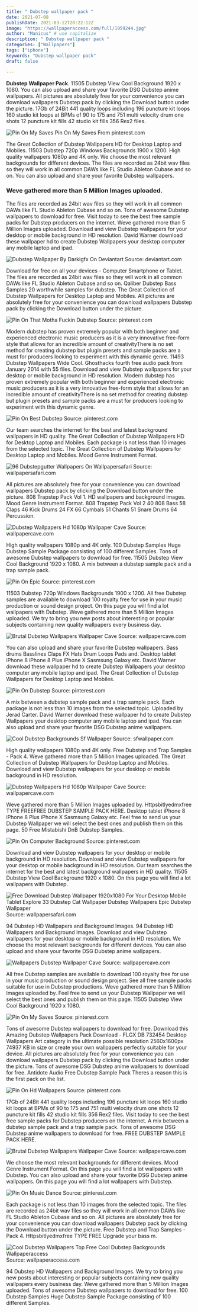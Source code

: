 ```yaml
---
title: " Dubstep wallpaper pack "
date: 2021-07-08
publishDate: 2021-03-12T20:22:12Z
image: "https://wallpaperaccess.com/full/1959244.jpg"
author: "Manicus" # use capitalize
description: " Dubstep wallpaper pack "
categories: ["Wallpapers"]
tags: ["iphone"]
keywords: "Dubstep wallpaper pack"
draft: false

---
```



**Dubstep Wallpaper Pack**. 11505 Dubstep View Cool Background 1920 x 1080. You can also upload and share your favorite DSG Dubstep anime wallpapers. All pictures are absolutely free for your convenience you can download wallpapers Dubstep pack by clicking the Download button under the picture. 17Gb of 24Bit 441 quality loops including 196 puncture kit loops 160 studio kit loops at BPMs of 90 to 175 and 751 multi velocity drum one shots 12 puncture kit fills 42 studio kit fills 356 Rex2 files.

![Pin On My Saves](https://i.pinimg.com/originals/bf/a0/7d/bfa07da60489025baa467954652daa4b.jpg "Pin On My Saves")
Pin On My Saves From pinterest.com


The Great Collection of Dubstep Wallpapers HD for Desktop Laptop and Mobiles. 11503 Dubstep 720p Windows Backgrounds 1900 x 1200. High quality wallpapers 1080p and 4K only. We choose the most relevant backgrounds for different devices. The files are recorded as 24bit wav files so they will work in all common DAWs like FL Studio Ableton Cubase and so on. You can also upload and share your favorite Dubstep wallpapers.

### Weve gathered more than 5 Million Images uploaded.

The files are recorded as 24bit wav files so they will work in all common DAWs like FL Studio Ableton Cubase and so on. Tons of awesome Dubstep wallpapers to download for free. Visit today to see the best free sample packs for Dubstep producers on the internet. Weve gathered more than 5 Million Images uploaded. Download and view Dubstep wallpapers for your desktop or mobile background in HD resolution. David Warner download these wallpaper hd to create Dubstep Wallpapers your desktop computer any mobile laptop and ipad.


![Dubstep Wallpaper By Darkigfx On Deviantart](https://images-wixmp-ed30a86b8c4ca887773594c2.wixmp.com/f/ac1186ad-f8aa-4749-9b13-3d1c9c10266f/d5dizw3-3fccd256-e7cf-4a12-9b12-224853613cb2.png?token=eyJ0eXAiOiJKV1QiLCJhbGciOiJIUzI1NiJ9.eyJzdWIiOiJ1cm46YXBwOjdlMGQxODg5ODIyNjQzNzNhNWYwZDQxNWVhMGQyNmUwIiwiaXNzIjoidXJuOmFwcDo3ZTBkMTg4OTgyMjY0MzczYTVmMGQ0MTVlYTBkMjZlMCIsIm9iaiI6W1t7InBhdGgiOiJcL2ZcL2FjMTE4NmFkLWY4YWEtNDc0OS05YjEzLTNkMWM5YzEwMjY2ZlwvZDVkaXp3My0zZmNjZDI1Ni1lN2NmLTRhMTItOWIxMi0yMjQ4NTM2MTNjYjIucG5nIn1dXSwiYXVkIjpbInVybjpzZXJ2aWNlOmZpbGUuZG93bmxvYWQiXX0.RlwBnXkpV99hu2_YiSo1u2cBiDSGpQONpy2EKoLp5Bg "Dubstep Wallpaper By Darkigfx On Deviantart")
Source: deviantart.com

Download for free on all your devices - Computer Smartphone or Tablet. The files are recorded as 24bit wav files so they will work in all common DAWs like FL Studio Ableton Cubase and so on. Qaliber Dubstep Bass Samples 20 worthwhile samples for dubstep. The Great Collection of Dubstep Wallpapers for Desktop Laptop and Mobiles. All pictures are absolutely free for your convenience you can download wallpapers Dubstep pack by clicking the Download button under the picture.

![Pin On That Motha Fuckin Dubstep](https://i.pinimg.com/originals/97/b2/a8/97b2a8d40ce27fd719c2418ac8a8ba1e.jpg "Pin On That Motha Fuckin Dubstep")
Source: pinterest.com

Modern dubstep has proven extremely popular with both beginner and experienced electronic music producers as it is a very innovative free-form style that allows for an incredible amount of creativityThere is no set method for creating dubstep but plugin presets and sample packs are a must for producers looking to experiment with this dynamic genre. 11493 Dubstep Wallpapers Wide Cool. Ghosthacks fourth free audio pack from January 2014 with 55 files. Download and view Dubstep wallpapers for your desktop or mobile background in HD resolution. Modern dubstep has proven extremely popular with both beginner and experienced electronic music producers as it is a very innovative free-form style that allows for an incredible amount of creativityThere is no set method for creating dubstep but plugin presets and sample packs are a must for producers looking to experiment with this dynamic genre.

![Pin On Best Dubstep](https://i.pinimg.com/originals/70/d6/fd/70d6fd9c4dd18f30f0f32307e51d5cbc.jpg "Pin On Best Dubstep")
Source: pinterest.com

Our team searches the internet for the best and latest background wallpapers in HD quality. The Great Collection of Dubstep Wallpapers HD for Desktop Laptop and Mobiles. Each package is not less than 10 images from the selected topic. The Great Collection of Dubstep Wallpapers for Desktop Laptop and Mobiles. Mood Genre Instrument Format.

![96 Dubstepgutter Wallpapers On Wallpapersafari](https://cdn.wallpapersafari.com/60/25/eDrKkC.jpg "96 Dubstepgutter Wallpapers On Wallpapersafari")
Source: wallpapersafari.com

All pictures are absolutely free for your convenience you can download wallpapers Dubstep pack by clicking the Download button under the picture. 808 Trapstep Pack Vol 1. HD wallpapers and background images. Mood Genre Instrument Format. 808 Trapstep Pack Vol 2 40 808 Bass 58 Claps 46 Kick Drums 24 FX 66 Cymbals 51 Chants 51 Snare Drums 64 Percussion.

![Dubstep Wallpapers Hd 1080p Wallpaper Cave](https://wallpapercave.com/wp/wp3240731.jpg "Dubstep Wallpapers Hd 1080p Wallpaper Cave")
Source: wallpapercave.com

High quality wallpapers 1080p and 4K only. 100 Dubstep Samples Huge Dubstep Sample Package consisting of 100 different Samples. Tons of awesome Dubstep wallpapers to download for free. 11505 Dubstep View Cool Background 1920 x 1080. A mix between a dubstep sample pack and a trap sample pack.

![Pin On Epic](https://i.pinimg.com/originals/07/50/61/0750610cfa08c018e7fb9c5c49ea23cf.jpg "Pin On Epic")
Source: pinterest.com

11503 Dubstep 720p Windows Backgrounds 1900 x 1200. All free Dubstep samples are available to download 100 royalty free for use in your music production or sound design project. On this page you will find a lot wallpapers with Dubstep. Weve gathered more than 5 Million Images uploaded. We try to bring you new posts about interesting or popular subjects containing new quality wallpapers every business day.

![Brutal Dubstep Wallpapers Wallpaper Cave](https://wallpapercave.com/wp/wp3624126.jpg "Brutal Dubstep Wallpapers Wallpaper Cave")
Source: wallpapercave.com

You can also upload and share your favorite Dubstep wallpapers. Bass drums Basslines Claps FX Hats Drum Loops Pads and. Desktop tablet iPhone 8 iPhone 8 Plus iPhone X Sasmsung Galaxy etc. David Warner download these wallpaper hd to create Dubstep Wallpapers your desktop computer any mobile laptop and ipad. The Great Collection of Dubstep Wallpapers for Desktop Laptop and Mobiles.

![Pin On Dubstep](https://i.pinimg.com/originals/fb/9c/5a/fb9c5aa36847eb6bf110d86fdf33130c.jpg "Pin On Dubstep")
Source: pinterest.com

A mix between a dubstep sample pack and a trap sample pack. Each package is not less than 10 images from the selected topic. Uploaded by Jerad Carter. David Warner download these wallpaper hd to create Dubstep Wallpapers your desktop computer any mobile laptop and ipad. You can also upload and share your favorite DSG Dubstep anime wallpapers.

![Cool Dubstep Backgrounds Sf Wallpaper](http://sfwallpaper.com/images/cool-dubstep-backgrounds-11.jpg "Cool Dubstep Backgrounds Sf Wallpaper")
Source: sfwallpaper.com

High quality wallpapers 1080p and 4K only. Free Dubstep and Trap Samples - Pack 4. Weve gathered more than 5 Million Images uploaded. The Great Collection of Dubstep Wallpapers for Desktop Laptop and Mobiles. Download and view Dubstep wallpapers for your desktop or mobile background in HD resolution.

![Dubstep Wallpapers Hd 1080p Wallpaper Cave](https://wallpapercave.com/wp/wp2627089.jpg "Dubstep Wallpapers Hd 1080p Wallpaper Cave")
Source: wallpapercave.com

Weve gathered more than 5 Million Images uploaded by. Httpsbitlyedmxfree TYPE FREEFREE DUBSTEP SAMPLE PACK HERE. Desktop tablet iPhone 8 iPhone 8 Plus iPhone X Sasmsung Galaxy etc. Feel free to send us your Dubstep Wallpaper we will select the best ones and publish them on this page. 50 Free Mistabishi DnB Dubstep Samples.

![Pin On Computer Background](https://i.pinimg.com/originals/16/da/e4/16dae4e305fc26ba33b01e15bee78363.jpg "Pin On Computer Background")
Source: pinterest.com

Download and view Dubstep wallpapers for your desktop or mobile background in HD resolution. Download and view Dubstep wallpapers for your desktop or mobile background in HD resolution. Our team searches the internet for the best and latest background wallpapers in HD quality. 11505 Dubstep View Cool Background 1920 x 1080. On this page you will find a lot wallpapers with Dubstep.

![Free Download Dubstep Wallpaper 1920x1080 For Your Desktop Mobile Tablet Explore 33 Dubstep Cat Wallpaper Dubstep Wallpapers Epic Dubstep Wallpaper](https://cdn.wallpapersafari.com/90/82/E1echk.jpg "Free Download Dubstep Wallpaper 1920x1080 For Your Desktop Mobile Tablet Explore 33 Dubstep Cat Wallpaper Dubstep Wallpapers Epic Dubstep Wallpaper")
Source: wallpapersafari.com

94 Dubstep HD Wallpapers and Background Images. 94 Dubstep HD Wallpapers and Background Images. Download and view Dubstep wallpapers for your desktop or mobile background in HD resolution. We choose the most relevant backgrounds for different devices. You can also upload and share your favorite DSG Dubstep anime wallpapers.

![Wallpapers Dubstep Wallpaper Cave](https://wallpapercave.com/wp/wp3240713.jpg "Wallpapers Dubstep Wallpaper Cave")
Source: wallpapercave.com

All free Dubstep samples are available to download 100 royalty free for use in your music production or sound design project. See all free sample packs suitable for use in Dubstep productions. Weve gathered more than 5 Million Images uploaded by. Feel free to send us your Dubstep Wallpaper we will select the best ones and publish them on this page. 11505 Dubstep View Cool Background 1920 x 1080.

![Pin On My Saves](https://i.pinimg.com/originals/bf/a0/7d/bfa07da60489025baa467954652daa4b.jpg "Pin On My Saves")
Source: pinterest.com

Tons of awesome Dubstep wallpapers to download for free. Download this Amazing Dubstep Wallpapers Pack Download - FLGX DB 732454 Desktop Wallpapers Art category in the ultimate possible resolution 2560x1600px 74937 KB in size or create your own wallpapers perfectly suitable for your device. All pictures are absolutely free for your convenience you can download wallpapers Dubstep pack by clicking the Download button under the picture. Tons of awesome DSG Dubstep anime wallpapers to download for free. Antidote Audio Free Dubstep Sample Pack Theres a reason this is the first pack on the list.

![Pin On Hd Wallpapers](https://i.pinimg.com/originals/72/22/18/722218afc89d3ff6aad307ffce668feb.jpg "Pin On Hd Wallpapers")
Source: pinterest.com

17Gb of 24Bit 441 quality loops including 196 puncture kit loops 160 studio kit loops at BPMs of 90 to 175 and 751 multi velocity drum one shots 12 puncture kit fills 42 studio kit fills 356 Rex2 files. Visit today to see the best free sample packs for Dubstep producers on the internet. A mix between a dubstep sample pack and a trap sample pack. Tons of awesome DSG Dubstep anime wallpapers to download for free. FREE DUBSTEP SAMPLE PACK HERE.

![Brutal Dubstep Wallpapers Wallpaper Cave](https://wallpapercave.com/wp/wp3624086.png "Brutal Dubstep Wallpapers Wallpaper Cave")
Source: wallpapercave.com

We choose the most relevant backgrounds for different devices. Mood Genre Instrument Format. On this page you will find a lot wallpapers with Dubstep. You can also upload and share your favorite DSG Dubstep anime wallpapers. On this page you will find a lot wallpapers with Dubstep.

![Pin On Music Dance](https://i.pinimg.com/originals/26/a2/ce/26a2ce58bd8d4188cec03182f3865260.jpg "Pin On Music Dance")
Source: pinterest.com

Each package is not less than 10 images from the selected topic. The files are recorded as 24bit wav files so they will work in all common DAWs like FL Studio Ableton Cubase and so on. All pictures are absolutely free for your convenience you can download wallpapers Dubstep pack by clicking the Download button under the picture. Free Dubstep and Trap Samples - Pack 4. Httpsbitlyedmxfree TYPE FREE Upgrade your bass m.

![Cool Dubstep Wallpapers Top Free Cool Dubstep Backgrounds Wallpaperaccess](https://wallpaperaccess.com/full/1959244.jpg "Cool Dubstep Wallpapers Top Free Cool Dubstep Backgrounds Wallpaperaccess")
Source: wallpaperaccess.com

94 Dubstep HD Wallpapers and Background Images. We try to bring you new posts about interesting or popular subjects containing new quality wallpapers every business day. Weve gathered more than 5 Million Images uploaded. Tons of awesome Dubstep wallpapers to download for free. 100 Dubstep Samples Huge Dubstep Sample Package consisting of 100 different Samples.

